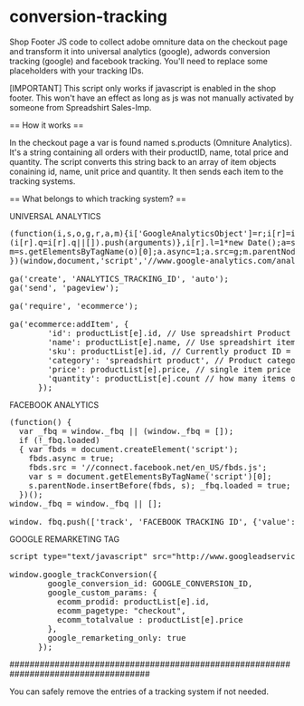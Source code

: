 conversion-tracking
===================

Shop Footer JS code to collect adobe omniture data on the checkout page and transform it into universal analytics (google), adwords conversion tracking (google) and facebook tracking. You'll need to replace some placeholders with your tracking IDs.

[IMPORTANT] This script only works if javascript is enabled in the shop footer. This won't have an effect as long as js was not manually activated by someone from Spreadshirt Sales-Imp.

== How it works ==

In the checkout page a var is found named s.products (Omniture Analytics). It's a string containing all orders with their productID, name, total price and quantity. The script converts this string back to an array of item objects conaining id, name, unit price and quantity. It then sends each item to the tracking systems.

== What belongs to which tracking system? ==

UNIVERSAL ANALYTICS
<pre>
(function(i,s,o,g,r,a,m){i['GoogleAnalyticsObject']=r;i[r]=i[r]||function(){
(i[r].q=i[r].q||[]).push(arguments)},i[r].l=1*new Date();a=s.createElement(o),
m=s.getElementsByTagName(o)[0];a.async=1;a.src=g;m.parentNode.insertBefore(a,m)
})(window,document,'script','//www.google-analytics.com/analytics.js','ga');

ga('create', 'ANALYTICS_TRACKING_ID', 'auto');
ga('send', 'pageview');

ga('require', 'ecommerce');

ga('ecommerce:addItem', {
        'id': productList[e].id, // Use spreadshirt Product ID
        'name': productList[e].name, // Use spreadshirt item name
        'sku': productList[e].id, // Currently product ID = SKU, change if needed
        'category': 'spreadshirt product', // Product category
        'price': productList[e].price, // single item price
        'quantity': productList[e].count // how many items of this type were bought
      });
</pre>
FACEBOOK ANALYTICS
<pre>
(function() {
  var _fbq = window._fbq || (window._fbq = []);
  if (!_fbq.loaded)
  { var fbds = document.createElement('script'); 
    fbds.async = true; 
    fbds.src = '//connect.facebook.net/en_US/fbds.js'; 
    var s = document.getElementsByTagName('script')[0]; 
    s.parentNode.insertBefore(fbds, s); _fbq.loaded = true; }
  })();
window._fbq = window._fbq || [];

window._fbq.push(['track', 'FACEBOOK_TRACKING_ID', {'value':productList[e].price,'currency':'USD'}]);
</pre>
GOOGLE REMARKETING TAG
<pre>
script type="text/javascript" src="http://www.googleadservices.com/pagead/conversion_async.js" charset="utf-8">/script

window.google_trackConversion({
        google_conversion_id: GOOGLE_CONVERSION_ID,
        google_custom_params: {
          ecomm_prodid: productList[e].id,
          ecomm_pagetype: "checkout",
          ecomm_totalvalue : productList[e].price
        },
        google_remarketing_only: true
      });
</pre>
####################################################################################

You can safely remove the entries of a tracking system if not needed.
